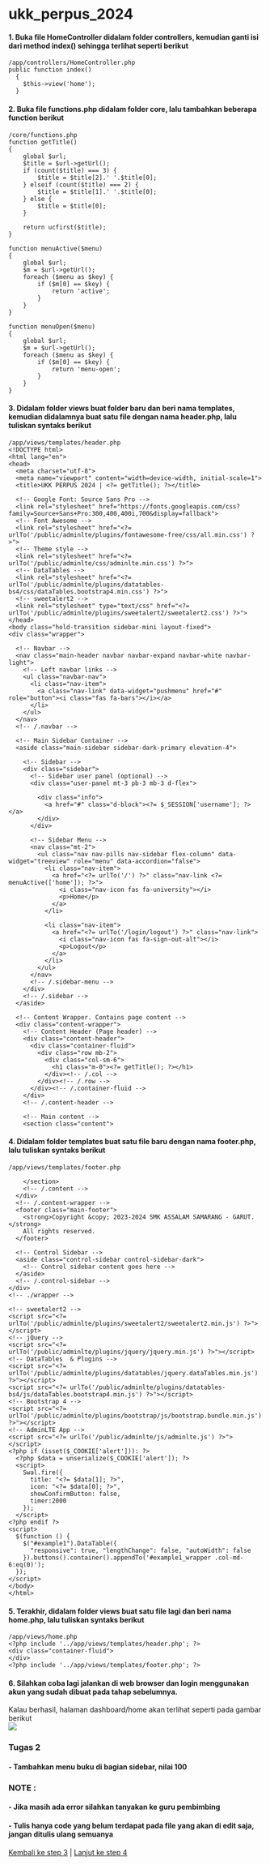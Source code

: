 # ukk_perpus_2024
#### 1. Buka file HomeController didalam folder controllers, kemudian ganti isi dari method index() sehingga terlihat seperti berikut
```
/app/controllers/HomeController.php
public function index()
  {
    $this->view('home');
  }
```
#### 2. Buka file functions.php didalam folder core, lalu tambahkan beberapa function berikut
```
/core/functions.php
function getTitle()
{
	global $url;
	$title = $url->getUrl();
	if (count($title) === 3) {
		$title = $title[2].' '.$title[0];
	} elseif (count($title) === 2) {
		$title = $title[1].' '.$title[0];
	} else {
		$title = $title[0];
	}

	return ucfirst($title);
}

function menuActive($menu)
{
	global $url;
	$m = $url->getUrl();
	foreach ($menu as $key) {
		if ($m[0] == $key) {
			return 'active';
		}
	}
}

function menuOpen($menu)
{
	global $url;
	$m = $url->getUrl();
	foreach ($menu as $key) {
		if ($m[0] == $key) {
			return 'menu-open';
		}
	}
}
```
#### 3. Didalam folder views buat folder baru dan beri nama templates, kemudian didalamnya buat satu file dengan nama header.php, lalu tuliskan syntaks berikut
```
/app/views/templates/header.php
<!DOCTYPE html>
<html lang="en">
<head>
  <meta charset="utf-8">
  <meta name="viewport" content="width=device-width, initial-scale=1">
  <title>UKK PERPUS 2024 | <?= getTitle(); ?></title>

  <!-- Google Font: Source Sans Pro -->
  <link rel="stylesheet" href="https://fonts.googleapis.com/css?family=Source+Sans+Pro:300,400,400i,700&display=fallback">
  <!-- Font Awesome -->
  <link rel="stylesheet" href="<?= urlTo('/public/adminlte/plugins/fontawesome-free/css/all.min.css') ?>">
  <!-- Theme style -->
  <link rel="stylesheet" href="<?= urlTo('/public/adminlte/css/adminlte.min.css') ?>">
  <!-- DataTables -->
  <link rel="stylesheet" href="<?= urlTo('/public/adminlte/plugins/datatables-bs4/css/dataTables.bootstrap4.min.css') ?>">
  <!-- sweetalert2 -->
  <link rel="stylesheet" type="text/css" href="<?= urlTo('/public/adminlte/plugins/sweetalert2/sweetalert2.css') ?>">
</head>
<body class="hold-transition sidebar-mini layout-fixed">
<div class="wrapper">

  <!-- Navbar -->
  <nav class="main-header navbar navbar-expand navbar-white navbar-light">
    <!-- Left navbar links -->
    <ul class="navbar-nav">
      <li class="nav-item">
        <a class="nav-link" data-widget="pushmenu" href="#" role="button"><i class="fas fa-bars"></i></a>
      </li>
    </ul>
  </nav>
  <!-- /.navbar -->

  <!-- Main Sidebar Container -->
  <aside class="main-sidebar sidebar-dark-primary elevation-4">

    <!-- Sidebar -->
    <div class="sidebar">
      <!-- Sidebar user panel (optional) -->
      <div class="user-panel mt-3 pb-3 mb-3 d-flex">

        <div class="info">
          <a href="#" class="d-block"><?= $_SESSION['username']; ?></a>
        </div>
      </div>

      <!-- Sidebar Menu -->
      <nav class="mt-2">
        <ul class="nav nav-pills nav-sidebar flex-column" data-widget="treeview" role="menu" data-accordion="false">
          <li class="nav-item">
            <a href="<?= urlTo('/') ?>" class="nav-link <?= menuActive(['home']); ?>">
              <i class="nav-icon fas fa-university"></i>
              <p>Home</p>
            </a>
          </li>

          <li class="nav-item">
            <a href="<?= urlTo('/login/logout') ?>" class="nav-link">
              <i class="nav-icon fas fa-sign-out-alt"></i>
              <p>Logout</p>
            </a>
          </li>
        </ul>
      </nav>
      <!-- /.sidebar-menu -->
    </div>
    <!-- /.sidebar -->
  </aside>

  <!-- Content Wrapper. Contains page content -->
  <div class="content-wrapper">
    <!-- Content Header (Page header) -->
    <div class="content-header">
      <div class="container-fluid">
        <div class="row mb-2">
          <div class="col-sm-6">
            <h1 class="m-0"><?= getTitle(); ?></h1>
          </div><!-- /.col -->
        </div><!-- /.row -->
      </div><!-- /.container-fluid -->
    </div>
    <!-- /.content-header -->

    <!-- Main content -->
    <section class="content">
```
#### 4. Didalam folder templates buat satu file baru dengan nama footer.php, lalu tuliskan syntaks berikut
```
/app/views/templates/footer.php

    </section>
    <!-- /.content -->
  </div>
  <!-- /.content-wrapper -->
  <footer class="main-footer">
    <strong>Copyright &copy; 2023-2024 SMK ASSALAM SAMARANG - GARUT.</strong>
    All rights reserved.
  </footer>

  <!-- Control Sidebar -->
  <aside class="control-sidebar control-sidebar-dark">
    <!-- Control sidebar content goes here -->
  </aside>
  <!-- /.control-sidebar -->
</div>
<!-- ./wrapper -->

<!-- sweetalert2 -->
<script src="<?= urlTo('/public/adminlte/plugins/sweetalert2/sweetalert2.min.js') ?>"></script>
<!-- jQuery -->
<script src="<?= urlTo('/public/adminlte/plugins/jquery/jquery.min.js') ?>"></script>
<!-- DataTables  & Plugins -->
<script src="<?= urlTo('/public/adminlte/plugins/datatables/jquery.dataTables.min.js') ?>"></script>
<script src="<?= urlTo('/public/adminlte/plugins/datatables-bs4/js/dataTables.bootstrap4.min.js') ?>"></script>
<!-- Bootstrap 4 -->
<script src="<?= urlTo('/public/adminlte/plugins/bootstrap/js/bootstrap.bundle.min.js') ?>"></script>
<!-- AdminLTE App -->
<script src="<?= urlTo('/public/adminlte/js/adminlte.js') ?>"></script>
<?php if (isset($_COOKIE['alert'])): ?>
  <?php $data = unserialize($_COOKIE['alert']); ?>
  <script>
    Swal.fire({
      title: "<?= $data[1]; ?>",
      icon: "<?= $data[0]; ?>",
      showConfirmButton: false,
      timer:2000
    });
  </script>
<?php endif ?>
<script>
  $(function () {
    $("#example1").DataTable({
      "responsive": true, "lengthChange": false, "autoWidth": false
    }).buttons().container().appendTo('#example1_wrapper .col-md-6:eq(0)');
  });
</script>
</body>
</html>
```
#### 5. Terakhir, didalam folder views buat satu file lagi dan beri nama home.php, lalu tuliskan syntaks berikut
```
/app/views/home.php
<?php include '../app/views/templates/header.php'; ?>
<div class="container-fluid">
</div>
<?php include '../app/views/templates/footer.php'; ?>
```
#### 6. Silahkan coba lagi jalankan di web browser dan login menggunakan akun yang sudah dibuat pada tahap sebelumnya.
Kalau berhasil, halaman dashboard/home akan terlihat seperti pada gambar berikut<br>
![](https://github.com/irawankilmer/ukk_perpus_2024/blob/step-4/img/home.PNG)

### Tugas 2
#### - Tambahkan menu buku di bagian sidebar, nilai 100

### NOTE :
#### - Jika masih ada error silahkan tanyakan ke guru pembimbing
#### - Tulis hanya code yang belum terdapat pada file yang akan di edit saja, jangan ditulis ulang semuanya
[Kembali ke step 3](https://github.com/irawankilmer/ukk_perpus_2024/tree/step-3) | 
[Lanjut ke step 4](https://github.com/irawankilmer/ukk_perpus_2024/tree/step-5)
